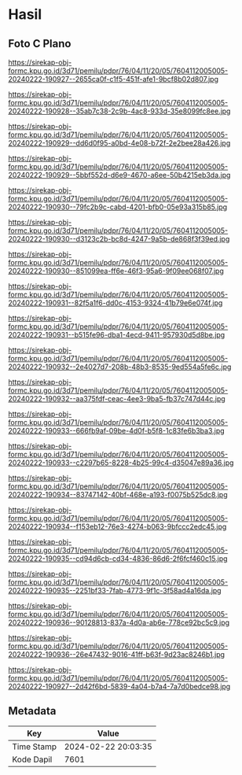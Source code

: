 # Hasil

## Foto C Plano

https://sirekap-obj-formc.kpu.go.id/3d71/pemilu/pdpr/76/04/11/20/05/7604112005005-20240222-190927--2655ca0f-c1f5-451f-afe1-9bcf8b02d807.jpg

https://sirekap-obj-formc.kpu.go.id/3d71/pemilu/pdpr/76/04/11/20/05/7604112005005-20240222-190928--35ab7c38-2c9b-4ac8-933d-35e8099fc8ee.jpg

https://sirekap-obj-formc.kpu.go.id/3d71/pemilu/pdpr/76/04/11/20/05/7604112005005-20240222-190929--dd6d0f95-a0bd-4e08-b72f-2e2bee28a426.jpg

https://sirekap-obj-formc.kpu.go.id/3d71/pemilu/pdpr/76/04/11/20/05/7604112005005-20240222-190929--5bbf552d-d6e9-4670-a6ee-50b4215eb3da.jpg

https://sirekap-obj-formc.kpu.go.id/3d71/pemilu/pdpr/76/04/11/20/05/7604112005005-20240222-190930--79fc2b9c-cabd-4201-bfb0-05e93a315b85.jpg

https://sirekap-obj-formc.kpu.go.id/3d71/pemilu/pdpr/76/04/11/20/05/7604112005005-20240222-190930--d3123c2b-bc8d-4247-9a5b-de868f3f39ed.jpg

https://sirekap-obj-formc.kpu.go.id/3d71/pemilu/pdpr/76/04/11/20/05/7604112005005-20240222-190930--851099ea-ff6e-46f3-95a6-9f09ee068f07.jpg

https://sirekap-obj-formc.kpu.go.id/3d71/pemilu/pdpr/76/04/11/20/05/7604112005005-20240222-190931--82f5a1f6-dd0c-4153-9324-41b79e6e074f.jpg

https://sirekap-obj-formc.kpu.go.id/3d71/pemilu/pdpr/76/04/11/20/05/7604112005005-20240222-190931--b515fe96-dba1-4ecd-9411-957930d5d8be.jpg

https://sirekap-obj-formc.kpu.go.id/3d71/pemilu/pdpr/76/04/11/20/05/7604112005005-20240222-190932--2e4027d7-208b-48b3-8535-9ed554a5fe6c.jpg

https://sirekap-obj-formc.kpu.go.id/3d71/pemilu/pdpr/76/04/11/20/05/7604112005005-20240222-190932--aa375fdf-ceac-4ee3-9ba5-fb37c747d44c.jpg

https://sirekap-obj-formc.kpu.go.id/3d71/pemilu/pdpr/76/04/11/20/05/7604112005005-20240222-190933--666fb9af-09be-4d0f-b5f8-1c83fe6b3ba3.jpg

https://sirekap-obj-formc.kpu.go.id/3d71/pemilu/pdpr/76/04/11/20/05/7604112005005-20240222-190933--c2297b65-8228-4b25-99c4-d35047e89a36.jpg

https://sirekap-obj-formc.kpu.go.id/3d71/pemilu/pdpr/76/04/11/20/05/7604112005005-20240222-190934--83747142-40bf-468e-a193-f0075b525dc8.jpg

https://sirekap-obj-formc.kpu.go.id/3d71/pemilu/pdpr/76/04/11/20/05/7604112005005-20240222-190934--f153eb12-76e3-4274-b063-9bfccc2edc45.jpg

https://sirekap-obj-formc.kpu.go.id/3d71/pemilu/pdpr/76/04/11/20/05/7604112005005-20240222-190935--cd94d6cb-cd34-4836-86d6-2f6fcf460c15.jpg

https://sirekap-obj-formc.kpu.go.id/3d71/pemilu/pdpr/76/04/11/20/05/7604112005005-20240222-190935--2251bf33-7fab-4773-9f1c-3f58ad4a16da.jpg

https://sirekap-obj-formc.kpu.go.id/3d71/pemilu/pdpr/76/04/11/20/05/7604112005005-20240222-190936--90128813-837a-4d0a-ab6e-778ce92bc5c9.jpg

https://sirekap-obj-formc.kpu.go.id/3d71/pemilu/pdpr/76/04/11/20/05/7604112005005-20240222-190936--26e47432-9016-41ff-b63f-9d23ac8246b1.jpg

https://sirekap-obj-formc.kpu.go.id/3d71/pemilu/pdpr/76/04/11/20/05/7604112005005-20240222-190927--2d42f6bd-5839-4a04-b7a4-7a7d0bedce98.jpg


## Metadata

| Key        | Value               |
| ---------- | ------------------- |
| Time Stamp | 2024-02-22 20:03:35 |
| Kode Dapil | 7601                |



